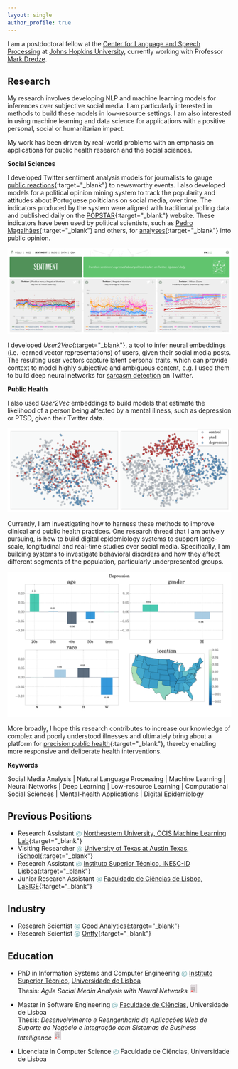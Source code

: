 ```yaml
---
layout: single
author_profile: true
---
```


I am a postdoctoral fellow at the <a href='https://www.clsp.jhu.edu/people/postdocs/' target="_blank">Center for Language and Speech Processing</a> at <a href='https://www.jhu.edu/' target="_blank">Johns Hopkins University</a>, currently working with Professor <a href='https://www.cs.jhu.edu/~mdredze/' target="_blank">Mark Dredze</a>.

## Research 

<!-- <a href='' target="_blank"> M </a> -->

My research involves developing NLP and machine learning models for inferences over subjective social media. I am particularly interested in methods to build these models in low-resource settings. I am also interested in using machine learning and data science for applications with a positive personal, social or humanitarian impact. 

My work has been driven by real-world problems with an emphasis on applications for public health research and the social sciences. 

<!-- <span style="color:#78b3b7">**Social Sciences**</span> -->
**Social Sciences**

I developed Twitter sentiment analysis models for journalists to gauge [public reactions](https://www.publico.pt/2012/11/03/politica/noticia/vergonha-foi-a-palavra-mais-escrita-no-facebook-de-passos-coelho-1569883){:target="_blank"} to newsworthy events. I also developed models for a political opinion mining system to track the popularity and attitudes about Portuguese politicians on social media, over time. The indicators produced by the system were aligned with traditional polling data and published daily on the [POPSTAR](http://www.popstar.pt){:target="_blank"} website. These indicators have been used by political scientists, such as [Pedro Magalhães](http://www.pedro-magalhaes.org/){:target="_blank"} and others, for [analyses](http://www.popstar.pt/wp/){:target="_blank"} into public opinion.

<img src="assets/images/popstar_sentiment.png" alt="drawing" width="600px"/>

I developed [*User2Vec*](https://github.com/samiroid/usr2vec){:target="_blank"}, a tool to infer neural embeddings (i.e. learned vector representations) of users, given their social media posts. The resulting user vectors capture latent personal traits, which can provide context to model highly subjective and ambiguous content, e.g. I used them to build deep neural networks for [sarcasm detection](https://techcrunch.com/2016/08/04/this-neural-network-tries-to-tell-if-youre-being-sarcastic-online/) on Twitter.

<!-- <span style="color:#78b3b7">**Public Health**</span> -->
**Public Health**

I also used *User2Vec* embeddings to build models that estimate the likelihood of a person being affected by a mental illness, such as depression or PTSD, given their Twitter data.

<img src="assets/images/user_embeddings.png" alt="drawing" width="600px"/>

<!-- Currently, I am applying these models to build digital epidemiology systems to support real-time and longitudinal large-scale public health studies from social media data with strong emphasis on behavioral health. My hope is that this work will foster a better understanding of behavioral disorders and how they affect different segments of the population, thereby improving clinical practices; enable more responsive and deliberate public health interventions; and ultimately bring about a platform for [precision public health](https://blogs.cdc.gov/genomics/2018/05/15/precision-public-health-2/){:target="_blank"}. -->

Currently, I am investigating how to harness these methods to improve clinical and public health practices. One research thread that I am actively pursuing, is how to build digital epidemiology systems to support large-scale, longitudinal and real-time studies over social media. Specifically, I am building systems to investigate behavioral disorders and how they affect different segments of the population, particularly underpresented groups. 

<img src="assets/images/depression.png" alt="drawing" width="600px"/>

More broadly, I hope this research contributes to increase our knowledge of complex and poorly understood illnesses and ultimately bring about a platform for [precision public health](https://blogs.cdc.gov/genomics/2018/05/15/precision-public-health-2/){:target="_blank"}, thereby enabling more responsive and deliberate health interventions. 

**Keywords**

Social Media Analysis | Natural Language Processing | Machine Learning | 
Neural Networks | Deep Learning | Low-resource Learning |
Computational Social Sciences | Mental-health Applications | Digital Epidemiology 

## Previous Positions
- Research Assistant <span style="color:#78b3b7">@</span> [Northeastern University, CCIS Machine Learning Lab](https://nlp.khoury.northeastern.edu/){:target="_blank"}
- Visiting Researcher <span style="color:#78b3b7">@</span> [University of Texas at Austin Texas, iSchool](https://www.ischool.utexas.edu/){:target="_blank"}
- Research Assistant <span style="color:#78b3b7">@</span> [Instituto Superior Técnico, INESC-ID Lisboa](https://www.inesc-id.pt/){:target="_blank"}
- Junior Research Assistant <span style="color:#78b3b7">@</span> [Faculdade de Ciências de Lisboa, LaSIGE](https://ciencias.ulisboa.pt/en/lasige-large-scale-informatics-systems-laboratory){:target="_blank"}

## Industry 

- Research Scientist <span style="color:#78b3b7">@</span> [Good Analytics](http://goodanalytics.io/){:target="_blank"}
- Research Scientist <span style="color:#78b3b7">@</span> [Qntfy](https://www.qntfy.com/){:target="_blank"}

## Education

- PhD in Information Systems and Computer Engineering <span style="color:#78b3b7">@</span> <a href='https://tecnico.ulisboa.pt/'>Instituto Superior Técnico</a>, <a href='https://www.ulisboa.pt/'>Universidade de Lisboa</a>  
Thesis: *Agile Social Media Analysis with Neural Networks* <a href="assets/amir_thesis.pdf" target="_blank" alt="pdf"><img src="assets/images/paper.png" alt="pdf" width="20px"/></a>

- Master in Software Engineering <span style="color:#78b3b7">@</span> <a href='https://ciencias.ulisboa.pt/'>Faculdade de Ciências</a>, Universidade de Lisboa  
Thesis: *Desenvolvimento e Reengenharia de Aplicações Web de Suporte ao Negócio e Integração com Sistemas de Business Intelligence* <a href="http://hdl.handle.net/10451/5939" target="_blank" alt="pdf"><img src="assets/images/paper.png" alt="pdf" width="20px"/></a>

- Licenciate in Computer Science <span style="color:#78b3b7">@</span> Faculdade de Ciências, Universidade de Lisboa

